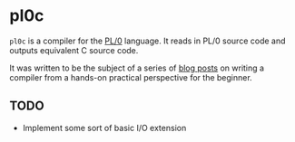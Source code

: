pl0c
====
`pl0c` is a compiler for the
[PL/0](https://en.wikipedia.org/wiki/PL/0)
language. It reads in PL/0 source code and outputs
equivalent C source code.

It was written to be the subject of a series of
[blog posts](https://algarize.com/)
on writing a compiler from a hands-on practical perspective
for the beginner.

TODO
----
* Implement some sort of basic I/O extension
